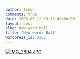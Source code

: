 ```yaml
---
author: troyh
comments: true
date: 2008-05-12 19:12:49+00:00
layout: post
slug: new-word-ball
title: 'New word: Ball'
wordpress_id: 3352
---
```


[![IMG_2894.JPG](http://farm3.static.flickr.com/2339/2486138461_ac104a9714.jpg)](http://www.flickr.com/photos/troyh/2486138461/)
